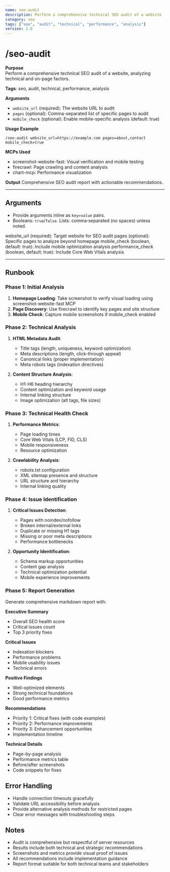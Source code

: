 ```yaml
---
name: seo-audit
description: Perform a comprehensive technical SEO audit of a website
category: seo
tags: ["seo", "audit", "technical", "performance", "analysis"]
version: 1.0
---
```


# /seo-audit

**Purpose**  
Perform a comprehensive technical SEO audit of a website, analyzing technical and on-page factors.

**Tags**: seo, audit, technical, performance, analysis

**Arguments**
- `website_url` (required): The website URL to audit
- `pages` (optional): Comma-separated list of specific pages to audit
- `mobile_check` (optional): Enable mobile-specific analysis (default: true)

**Usage Example**
```
/seo-audit website_url=https://example.com pages=about,contact mobile_check=true
```

**MCPs Used**
- screenshot-website-fast: Visual verification and mobile testing
- firecrawl: Page crawling and content analysis
- chart-mcp: Performance visualization

**Output**
Comprehensive SEO audit report with actionable recommendations.

---

## Arguments

- Provide arguments inline as `key=value` pairs.
- Booleans: `true`/`false`. Lists: comma‑separated (no spaces) unless noted.

website_url (required): Target website for SEO audit
pages (optional): Specific pages to analyze beyond homepage
mobile_check (boolean, default: true): Include mobile optimization analysis
performance_check (boolean, default: true): Include Core Web Vitals analysis

---

## Runbook

### Phase 1: Initial Analysis
1. **Homepage Loading**: Take screenshot to verify visual loading using screenshot-website-fast MCP
2. **Page Discovery**: Use firecrawl to identify key pages and site structure
3. **Mobile Check**: Capture mobile screenshots if mobile_check enabled

### Phase 2: Technical Analysis
1. **HTML Metadata Audit**:
   - Title tags (length, uniqueness, keyword optimization)
   - Meta descriptions (length, click-through appeal)
   - Canonical links (proper implementation)
   - Meta robots tags (indexation directives)

2. **Content Structure Analysis**:
   - H1-H6 heading hierarchy
   - Content optimization and keyword usage
   - Internal linking structure
   - Image optimization (alt tags, file sizes)

### Phase 3: Technical Health Check
1. **Performance Metrics**:
   - Page loading times
   - Core Web Vitals (LCP, FID, CLS)
   - Mobile responsiveness
   - Resource optimization

2. **Crawlability Analysis**:
   - robots.txt configuration
   - XML sitemap presence and structure
   - URL structure and hierarchy
   - Internal linking quality

### Phase 4: Issue Identification
1. **Critical Issues Detection**:
   - Pages with noindex/nofollow
   - Broken internal/external links
   - Duplicate or missing H1 tags
   - Missing or poor meta descriptions
   - Performance bottlenecks

2. **Opportunity Identification**:
   - Schema markup opportunities
   - Content gap analysis
   - Technical optimization potential
   - Mobile experience improvements

### Phase 5: Report Generation
Generate comprehensive markdown report with:

**Executive Summary**
- Overall SEO health score
- Critical issues count
- Top 3 priority fixes

**Critical Issues**
- Indexation blockers
- Performance problems
- Mobile usability issues
- Technical errors

**Positive Findings**
- Well-optimized elements
- Strong technical foundations
- Good performance metrics

**Recommendations**
- Priority 1: Critical fixes (with code examples)
- Priority 2: Performance improvements
- Priority 3: Enhancement opportunities
- Implementation timeline

**Technical Details**
- Page-by-page analysis
- Performance metrics table
- Before/after screenshots
- Code snippets for fixes

## Error Handling

- Handle connection timeouts gracefully
- Validate URL accessibility before analysis
- Provide alternative analysis methods for restricted pages
- Clear error messages with troubleshooting steps

## Notes

- Audit is comprehensive but respectful of server resources
- Results include both technical and strategic recommendations
- Screenshots and metrics provide visual proof of issues
- All recommendations include implementation guidance
- Report format suitable for both technical teams and stakeholders